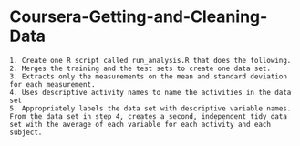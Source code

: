 # Coursera-Getting-and-Cleaning-Data
    1. Create one R script called run_analysis.R that does the following.     
    2. Merges the training and the test sets to create one data set.     
    3. Extracts only the measurements on the mean and standard deviation for each measurement.     
    4. Uses descriptive activity names to name the activities in the data set    
    5. Appropriately labels the data set with descriptive variable names.    
    From the data set in step 4, creates a second, independent tidy data set with the average of each variable for each activity and each subject.
